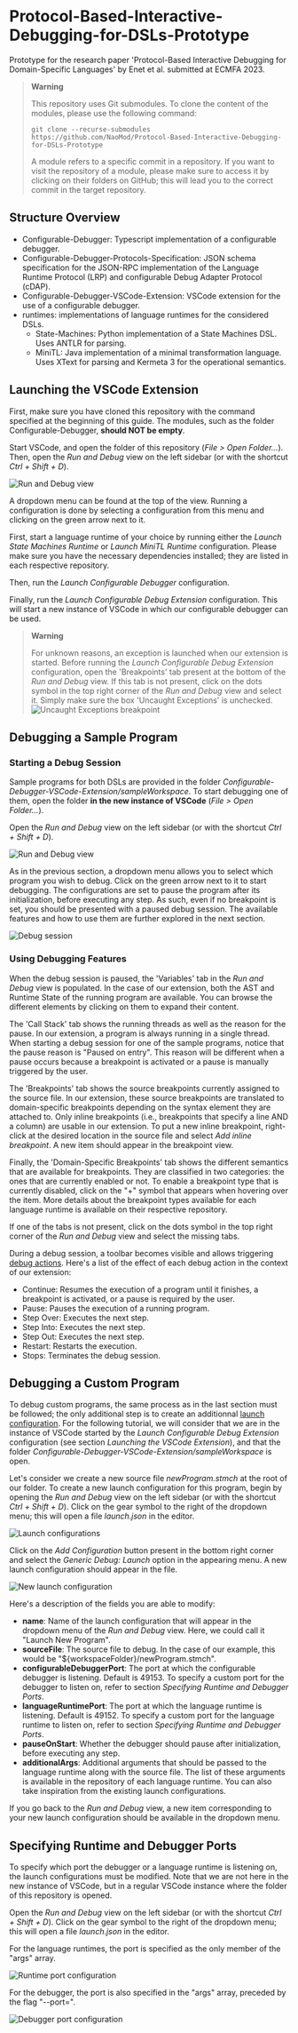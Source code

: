 # Protocol-Based-Interactive-Debugging-for-DSLs-Prototype
Prototype for the research paper 'Protocol-Based Interactive Debugging for Domain-Specific Languages' by Enet et al. submitted at ECMFA 2023.

> **Warning**
> 
> This repository uses Git submodules.
> To clone the content of the modules, please use the following command:
> 
> `git clone --recurse-submodules https://github.com/NaoMod/Protocol-Based-Interactive-Debugging-for-DSLs-Prototype`
>
> A module refers to a specific commit in a repository. If you want to visit the repository of a module, please make sure to access it by clicking on their folders on GitHub; this will lead you to the correct commit in the target repository.


## Structure Overview

- Configurable-Debugger: Typescript implementation of a configurable debugger.
- Configurable-Debugger-Protocols-Specification: JSON schema specification for the JSON-RPC implementation of the Language Runtime Protocol (LRP) and configurable Debug Adapter Protocol (cDAP).
- Configurable-Debugger-VSCode-Extension: VSCode extension for the use of a configurable debugger.
- runtimes: implementations of language runtimes for the considered DSLs.
  - State-Machines: Python implementation of a State Machines DSL. Uses ANTLR for parsing.
  - MiniTL: Java implementation of a minimal transformation language. Uses XText for parsing and Kermeta 3 for the operational semantics.

## Launching the VSCode Extension

First, make sure you have cloned this repository with the command specified at the beginning of this guide. The modules, such as the folder Configurable-Debugger, **should NOT be empty**.

Start VSCode, and open the folder of this repository (*File > Open Folder...*). Then, open the *Run and Debug* view on the left sidebar (or with the shortcut *Ctrl + Shift + D*).

![Run and Debug view](images/debug_view.png)

A dropdown menu can be found at the top of the view. Running a configuration is done by selecting a configuration from this menu and clicking on the green arrow next to it.

First, start a language runtime of your choice by running either the *Launch State Machines Runtime* or *Launch MiniTL Runtime* configuration. Please make sure you have the necessary dependencies installed; they are listed in each respective repository.

Then, run the *Launch Configurable Debugger* configuration.

Finally, run the *Launch Configurable Debug Extension* configuration. This will start a new instance of VSCode in which our configurable debugger can be used.

> **Warning**
> 
> For unknown reasons, an exception is launched when our extension is started.
> Before running the *Launch Configurable Debug Extension* configuration, open the 'Breakpoints' tab present at the bottom of the *Run and Debug* view. If this tab is not present, click on the dots symbol in the top right corner of the *Run and Debug* view and select it. Simply make sure the box 'Uncaught Exceptions' is unchecked.
> ![Uncaught Exceptions breakpoint](images/extension_exception.png)


## Debugging a Sample Program

### Starting a Debug Session

Sample programs for both DSLs are provided in the folder *Configurable-Debugger-VSCode-Extension/sampleWorkspace*. To start debugging one of them, open the folder **in the new instance of VSCode** (*File > Open Folder...*).

Open the *Run and Debug* view on the left sidebar (or with the shortcut *Ctrl + Shift + D*).

![Run and Debug view](images/configurable_debug_view.png)

As in the previous section, a dropdown menu allows you to select which program you wish to debug. Click on the green arrow next to it to start debugging. The configurations are set to pause the program after its initialization, before executing any step. As such, even if no breakpoint is set, you should be presented with a paused debug session. The available features and how to use them are further explored in the next section.

![Debug session](images/debug_session_annotated.png)


### Using Debugging Features

When the debug session is paused, the 'Variables' tab in the *Run and Debug* view is populated. In the case of our extension, both the AST and Runtime State of the running program are available. You can browse the different elements by clicking on them to expand their content.

The 'Call Stack' tab shows the running threads as well as the reason for the pause. In our extension, a program is always running in a single thread. When starting a debug session for one of the sample programs, notice that the pause reason is "Paused on entry". This reason will be different when a pause occurs because a breakpoint is activated or a pause is manually triggered by the user.

The 'Breakpoints' tab shows the source breakpoints currently assigned to the source file. In our extension, these source breakpoints are translated to domain-specific breakpoints depending on the syntax element they are attached to. Only inline breakpoints (i.e., breakpoints that specify a line AND a column) are usable in our extension. To put a new inline breakpoint, right-click at the desired location in the source file and select *Add inline breakpoint*. A new item should appear in the breakpoint view.

Finally, the 'Domain-Specific Breakpoints' tab shows the different semantics that are available for breakpoints. They are classified in two categories: the ones that are currently enabled or not. To enable a breakpoint type that is currently disabled, click on the "+" symbol that appears when hovering over the item. More details about the breakpoint types available for each language runtime is available on their respective repository.

If one of the tabs is not present, click on the dots symbol in the top right corner of the *Run and Debug* view and select the missing tabs.

During a debug session, a toolbar becomes visible and allows triggering [debug actions](https://code.visualstudio.com/Docs/editor/debugging#_debug-actions).
Here's a list of the effect of each debug action in the context of our extension:

- Continue: Resumes the execution of a program until it finishes, a breakpoint is activated, or a pause is required by the user.
- Pause: Pauses the execution of a running program.
- Step Over: Executes the next step.
- Step Into: Executes the next step.
- Step Out: Executes the next step.
- Restart: Restarts the execution.
- Stops: Terminates the debug session.


## Debugging a Custom Program

To debug custom programs, the same process as in the last section must be followed; the only additional step is to create an additionnal [launch configuration](https://code.visualstudio.com/Docs/editor/debugging#_launch-configurations). For the following tutorial, we will consider that we are in the instance of VSCode started by the *Launch Configurable Debug Extension* configuration (see section *Launching the VSCode Extension*), and that the folder *Configurable-Debugger-VSCode-Extension/sampleWorkspace* is open.

Let's consider we create a new source file *newProgram.stmch* at the root of our folder. To create a new launch configuration for this program, begin by opening the *Run and Debug* view on the left sidebar (or with the shortcut *Ctrl + Shift + D*). Click on the gear symbol to the right of the dropdown menu; this will open a file *launch.json* in the editor. 

![Launch configurations](images/launch_json.png)

Click on the *Add Configuration* button present in the bottom right corner and select the *Generic Debug: Launch* option in the appearing menu. A new launch configuration should appear in the file.

![New launch configuration](images/new_configuration.png)

Here's a description of the fields you are able to modify:

- **name**: Name of the launch configuration that will appear in the dropdown menu of the *Run and Debug* view. Here, we could call it "Launch New Program".
- **sourceFile**: The source file to debug. In the case of our example, this would be "${workspaceFolder}/newProgram.stmch".
- **configurableDebuggerPort**: The port at which the configurable debugger is listening. Default is 49153. To specify a custom port for the debugger to listen on, refer to section *Specifying Runtime and Debugger Ports*.
- **languageRuntimePort**: The port at which the language runtime is listening. Default is 49152. To specify a custom port for the language runtime to listen on, refer to section *Specifying Runtime and Debugger Ports*.
- **pauseOnStart**: Whether the debugger should pause after initialization, before executing any step.
- **additionalArgs**: Additional arguments that should be passed to the language runtime along with the source file. The list of these arguments is available in the repository of each language runtime. You can also take inspiration from the existing launch configurations.

If you go back to the *Run and Debug* view, a new item corresponding to your new launch configuration should be available in the dropdown menu.

## Specifying Runtime and Debugger Ports

To specify which port the debugger or a language runtime is listening on, the launch configurations must be modified. Note that we are not here in the new instance of VSCode, but in a regular VSCode instance where the folder of this repository is opened.

Open the *Run and Debug* view on the left sidebar (or with the shortcut *Ctrl + Shift + D*). Click on the gear symbol to the right of the dropdown menu; this will open a file *launch.json* in the editor.

For the language runtimes, the port is specified as the only member of the "args" array.

![Runtime port configuration](images/runtime_port.png)

For the debugger, the port is also specified in the "args" array, preceded by the flag "--port=".

![Debugger port configuration](images/debugger_port.png)